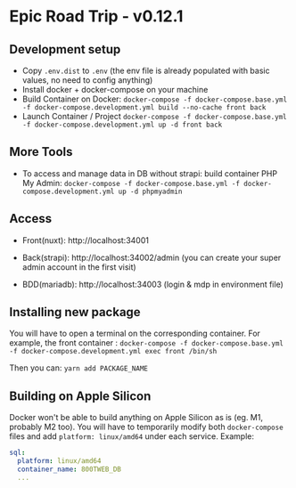 # Epic Road Trip - v0.12.1

## Development setup
- Copy `.env.dist` to `.env` (the env file is already populated with basic values, no need to config anything)
- Install docker + docker-compose on your machine
- Build Container on Docker: `docker-compose -f docker-compose.base.yml -f docker-compose.development.yml build --no-cache front back`
- Launch Container / Project `docker-compose -f docker-compose.base.yml -f docker-compose.development.yml up -d front back`

## More Tools
- To access and manage data in DB without strapi:
   build container PHP My Admin: `docker-compose -f docker-compose.base.yml -f docker-compose.development.yml up -d phpmyadmin`

## Access
- Front(nuxt): http://localhost:34001

- Back(strapi): http://localhost:34002/admin
  (you can create your super admin account in the first visit)

- BDD(mariadb): http://localhost:34003
  (login & mdp in environment file)

## Installing new package
You will have to open a terminal on the corresponding container.
For example, the front container : `docker-compose -f docker-compose.base.yml -f docker-compose.development.yml exec front /bin/sh`

Then you can: `yarn add PACKAGE_NAME`

## Building on Apple Silicon
Docker won't be able to build anything on Apple Silicon as is (eg. M1, probably M2 too). You will have to temporarily modify
both `docker-compose` files and add `platform: linux/amd64` under each service. Example:

```yml
sql:
  platform: linux/amd64
  container_name: 800TWEB_DB
  ...
```